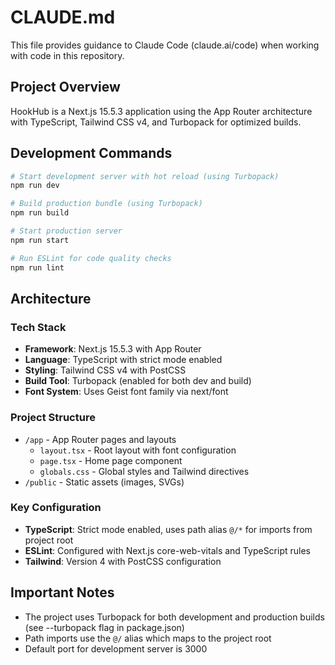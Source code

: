 # CLAUDE.md

This file provides guidance to Claude Code (claude.ai/code) when working with code in this repository.

## Project Overview

HookHub is a Next.js 15.5.3 application using the App Router architecture with TypeScript, Tailwind CSS v4, and Turbopack for optimized builds.

## Development Commands

```bash
# Start development server with hot reload (using Turbopack)
npm run dev

# Build production bundle (using Turbopack)
npm run build

# Start production server
npm run start

# Run ESLint for code quality checks
npm run lint
```

## Architecture

### Tech Stack
- **Framework**: Next.js 15.5.3 with App Router
- **Language**: TypeScript with strict mode enabled
- **Styling**: Tailwind CSS v4 with PostCSS
- **Build Tool**: Turbopack (enabled for both dev and build)
- **Font System**: Uses Geist font family via next/font

### Project Structure
- `/app` - App Router pages and layouts
  - `layout.tsx` - Root layout with font configuration
  - `page.tsx` - Home page component
  - `globals.css` - Global styles and Tailwind directives
- `/public` - Static assets (images, SVGs)

### Key Configuration
- **TypeScript**: Strict mode enabled, uses path alias `@/*` for imports from project root
- **ESLint**: Configured with Next.js core-web-vitals and TypeScript rules
- **Tailwind**: Version 4 with PostCSS configuration

## Important Notes

- The project uses Turbopack for both development and production builds (see --turbopack flag in package.json)
- Path imports use the `@/` alias which maps to the project root
- Default port for development server is 3000